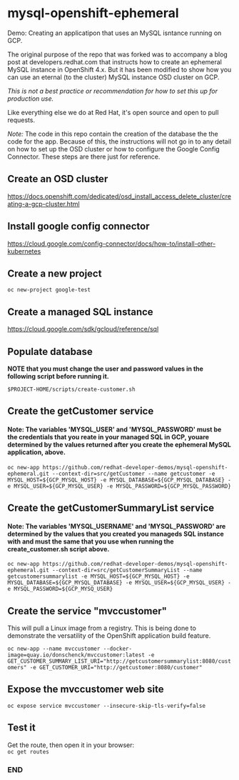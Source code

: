# mysql-openshift-ephemeral
Demo: Creating an applicatipon that uses an MySQL isntance running on GCP.

The original purpose of the repo that was forked was to accompany a blog post at developers.redhat.com that instructs how to create an ephemeral MySQL instance in OpenShift 4.x. But it has been modified to show how you can use an eternal (to the cluster) MySQL instance OSD cluster on GCP.

*This is not a best practice or recommendation for how to set this up for production use.*

Like everything else we do at Red Hat, it's open source and open to pull requests.

*Note:* The code in this repo contain the creation of the database the the code for the app. Because of this, the instructions will not go in to any detail on how to set up the OSD cluster or how to configure the Google Config Connector. These steps are there just for reference.

## Create an OSD cluster
https://docs.openshift.com/dedicated/osd_install_access_delete_cluster/creating-a-gcp-cluster.html
 
## Install google config connector
https://cloud.google.com/config-connector/docs/how-to/install-other-kubernetes

## Create a new project
`oc new-project google-test`

## Create a managed SQL instance
https://cloud.google.com/sdk/gcloud/reference/sql

## Populate database  

**NOTE that you must change the user and password values in the following script before running it.**

`$PROJECT-HOME/scripts/create-customer.sh`  

## Create the getCustomer service
#### Note: The variables 'MYSQL_USER' and 'MYSQL_PASSWORD' must be the credentials that you reate in your managed SQL in GCP, youare determined by the values returned after you create the ephemeral MySQL application, above.  

`oc new-app https://github.com/redhat-developer-demos/mysql-openshift-ephemeral.git --context-dir=src/getCustomer --name getcustomer -e MYSQL_HOST=${GCP_MYSQL_HOST} -e MYSQL_DATABASE=${GCP_MYSQL_DATABASE} -e MYSQL_USER=${GCP_MYSQL_USER} -e MYSQL_PASSWORD=${GCP_MYSQL_PASSWORD}`  

## Create the getCustomerSummaryList service
#### Note: The variables 'MYSQL_USERNAME' and 'MYSQL_PASSWORD' are determined by the values that you created you manageds SQL instance with and must the same that you use when running the create_customer.sh script above.  

`oc new-app https://github.com/redhat-developer-demos/mysql-openshift-ephemeral.git --context-dir=src/getCustomerSummaryList --name getcustomersummarylist -e MYSQL_HOST=${GCP_MYSQL_HOST} -e MYSQL_DATABASE=${GCP_MYSQL_DATABASE} -e MYSQL_USER=${GCP_MYSQL_USER} -e MYSQL_PASSWORD=${GCP_MYSQ_USER}`  

## Create the service "mvccustomer"
This will pull a Linux image from a registry. This is being done to demonstrate the versatility of the OpenShift application build feature.

`oc new-app --name mvccustomer --docker-image=quay.io/donschenck/mvccustomer:latest -e GET_CUSTOMER_SUMMARY_LIST_URI="http://getcustomersummarylist:8080/customers" -e GET_CUSTOMER_URI="http://getcustomer:8080/customer"`

## Expose the mvccustomer web site
`oc expose service mvccustomer --insecure-skip-tls-verify=false`

## Test it
Get the route, then open it in your browser:  
`oc get routes`


### END ###
